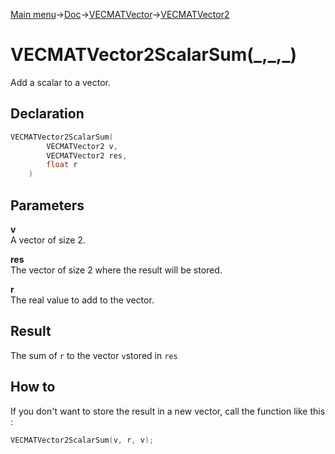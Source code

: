 [Main menu](../../../../Readme.md)->[Doc](../../../VECMATKit.md)->[VECMATVector](../../VECMATVector.md)->[VECMATVector2](../../VECMATVector2.md)

# VECMATVector2ScalarSum(\_,\_,\_)
Add a scalar to a vector.

## **Declaration**
```C
VECMATVector2ScalarSum(
        VECMATVector2 v,
        VECMATVector2 res,
        float r
    )
```


## **Parameters**
**v**\
A vector of size 2.

**res**\
The vector of size 2 where the result will be stored.

**r**\
The real value to add to the vector.

## **Result**
The sum of `r` to the vector `v`stored in `res`

## **How to**
If you don't want to store the result in a new vector, call the function like this :
```C
VECMATVector2ScalarSum(v, r, v);
```
